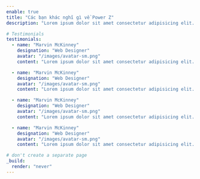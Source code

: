 ```yaml
---
enable: true
title: "Các bạn khác nghĩ gì về Power Z"
description: "Lorem ipsum dolor sit amet consectetur adipisicing elit. Qui iusto illo molestias, assumenda expedita commodi inventore non itaque molestiae voluptatum dolore, facilis sapiente, repellat veniam."

# Testimonials
testimonials:
  - name: "Marvin McKinney"
    designation: "Web Designer"
    avatar: "/images/avatar-sm.png"
    content: "Lorem ipsum dolor sit amet consectetur adipisicing elit. Qui iusto illo molestias, assumenda expedita commodi inventore non itaque molestiae voluptatum dolore, facilis sapiente, repellat veniam."

  - name: "Marvin McKinney"
    designation: "Web Designer"
    avatar: "/images/avatar-sm.png"
    content: "Lorem ipsum dolor sit amet consectetur adipisicing elit. Qui iusto illo molestias, assumenda expedita commodi inventore non itaque molestiae voluptatum dolore, facilis sapiente, repellat veniam."

  - name: "Marvin McKinney"
    designation: "Web Designer"
    avatar: "/images/avatar-sm.png"
    content: "Lorem ipsum dolor sit amet consectetur adipisicing elit. Qui iusto illo molestias, assumenda expedita commodi inventore non itaque molestiae voluptatum dolore, facilis sapiente, repellat veniam."

  - name: "Marvin McKinney"
    designation: "Web Designer"
    avatar: "/images/avatar-sm.png"
    content: "Lorem ipsum dolor sit amet consectetur adipisicing elit. Qui iusto illo molestias, assumenda expedita commodi inventore non itaque molestiae voluptatum dolore, facilis sapiente, repellat veniam."

# don't create a separate page
_build:
  render: "never"
---
```

